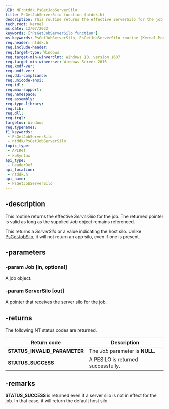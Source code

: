 ```yaml
---
UID: NF:ntddk.PsGetJobServerSilo
title: PsGetJobServerSilo function (ntddk.h)
description: This routine returns the effective ServerSilo for the job. The returned pointer is valid as long as the supplied Job object remains referenced.
tech.root: kernel
ms.date: 12/07/2022
keywords: ["PsGetJobServerSilo function"]
ms.keywords: PsGetJobServerSilo, PsGetJobServerSilo routine [Kernel-Mode Driver Architecture], kernel.psgetjobserversilo, ntddk/PsGetJobServerSilo
req.header: ntddk.h
req.include-header: 
req.target-type: Windows
req.target-min-winverclnt: Windows 10, version 1607
req.target-min-winversvr: Windows Server 2016
req.kmdf-ver: 
req.umdf-ver: 
req.ddi-compliance: 
req.unicode-ansi: 
req.idl: 
req.max-support: 
req.namespace: 
req.assembly: 
req.type-library: 
req.lib: 
req.dll: 
req.irql: 
targetos: Windows
req.typenames: 
f1_keywords:
 - PsGetJobServerSilo
 - ntddk/PsGetJobServerSilo
topic_type:
 - APIRef
 - kbSyntax
api_type:
 - HeaderDef
api_location:
 - ntddk.h
api_name:
 - PsGetJobServerSilo
---
```


## -description

This routine returns the effective *ServerSilo* for the job. The returned pointer is valid as long as the supplied *Job* object remains referenced.

This returns a *ServerSilo* or a value indicating the host silo. Unlike [PsGetJobSilo](./nf-ntddk-psgetjobsilo.md), it will not return an app silo, even if one is present.

## -parameters

### -param Job [in, optional]

A job object.

### -param ServerSilo [out]

 A pointer that receives the server silo for the job.

## -returns

The following NT status codes are returned.

| Return code | Description |
|---|---|
| **STATUS_INVALID_PARAMETER** | The *Job* parameter is **NULL**. |
| **STATUS_SUCCESS** | A PESILO is returned successfully. |

## -remarks

**STATUS_SUCCESS** is returned even if a server silo is not in effect for the job. In that case, it will return the default host silo.